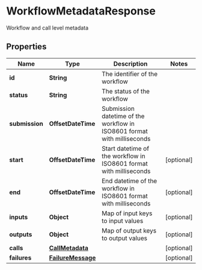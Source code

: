 

# WorkflowMetadataResponse

Workflow and call level metadata

## Properties

| Name | Type | Description | Notes |
|------------ | ------------- | ------------- | -------------|
|**id** | **String** | The identifier of the workflow |  |
|**status** | **String** | The status of the workflow |  |
|**submission** | **OffsetDateTime** | Submission datetime of the workflow in ISO8601 format with milliseconds |  |
|**start** | **OffsetDateTime** | Start datetime of the workflow in ISO8601 format with milliseconds |  [optional] |
|**end** | **OffsetDateTime** | End datetime of the workflow in ISO8601 format with milliseconds |  [optional] |
|**inputs** | **Object** | Map of input keys to input values |  [optional] |
|**outputs** | **Object** | Map of output keys to output values |  [optional] |
|**calls** | [**CallMetadata**](CallMetadata.md) |  |  [optional] |
|**failures** | [**FailureMessage**](FailureMessage.md) |  |  [optional] |



